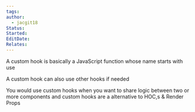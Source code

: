 ```yaml
---
tags: 
author:
  - jacgit18
Status: 
Started: 
EditDate: 
Relates:
---
```

A custom hook is basically a JavaScript function whose name starts with use 

A custom hook can also use other hooks if needed 

You would use custom hooks when you want to share logic between two or more components and custom hooks are a alternative to HOC,s & Render Props
